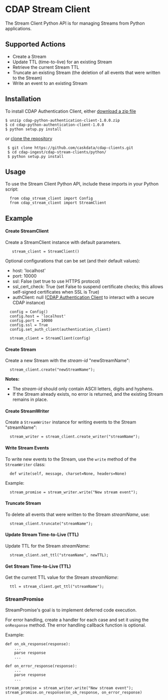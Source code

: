# CDAP Stream Client
The Stream Client Python API is for managing Streams from Python applications.

## Supported Actions
 - Create a Stream
 - Update TTL (time-to-live) for an existing Stream
 - Retrieve the current Stream TTL
 - Truncate an existing Stream (the deletion of all events that were written to the Stream)
 - Write an event to an existing Stream


## Installation
 To install CDAP Authentication Client, either [download a zip file](https://repository.continuuity.com/content/repositories/public/co/cask/cdap/cdap-python-stream-client/1.0.0/cdap-python-stream-client-1.0.0.zip)
 ```
 $ unzip cdap-python-authentication-client-1.0.0.zip
 $ cd cdap-python-authentication-client-1.0.0
 $ python setup.py install
 ```
 
 or [clone the repository](https://github.com/caskdata/cdap-ingest)
```
 $ git clone https://github.com/caskdata/cdap-clients.git
 $ cd cdap-ingest/cdap-stream-clients/python/
 $ python setup.py install
```

## Usage

 To use the Stream Client Python API, include these imports in your Python script:

```
  from cdap_stream_client import Config
  from cdap_stream_client import StreamClient
```

## Example
#### Create StreamClient
Create a StreamClient instance with default parameters.
```
   stream_client = StreamClient()
```

Optional configurations that can be set (and their default values):
- host: 'localhost'
- port: 10000
- ssl: False (set true to use HTTPS protocol)
- ssl_cert_check: True (set False to suspend certificate checks; this allows self-signed certificates when SSL is True)
- authClient: null ([CDAP Authentication Client](https://github.com/caskdata/cdap-clients/tree/develop/cdap-authentication-clients/python)
 to interact with a secure CDAP instance)
```
  config = Config()
  config.host = 'localhost'
  config.port = 10000
  config.ssl = True
  config.set_auth_client(authentication_client)

  stream_client = StreamClient(config)
```

#### Create Stream
Create a new Stream with the *stream-id* "newStreamName":

 ```
   stream_client.create("newStreamName");
 ```

**Notes:**
 - The *stream-id* should only contain ASCII letters, digits and hyphens.
 - If the Stream already exists, no error is returned, and the existing Stream remains in place.

#### Create StreamWriter
Create a ```StreamWriter``` instance for writing events to the Stream "streamName":

```
  stream_writer = stream_client.create_writer("streamName");
```

#### Write Stream Events
To write new events to the Stream, use the ```write``` method of the ```StreamWriter``` class:

```
  def write(self, message, charset=None, headers=None)
```

Example:

```
  stream_promise = stream_writer.write("New stream event");
```

#### Truncate Stream
To delete all events that were written to the Stream *streamName*, use:

```
  stream_client.truncate("streamName");
```

#### Update Stream Time-to-Live (TTL)
Update TTL for the Stream *streamName*:

```
  stream_client.set_ttl("streamName", newTTL);
```

#### Get Stream Time-to-Live (TTL)
Get the current TTL value for the Stream *streamName*:

```
  ttl = stream_client.get_ttl("streamName");
```

### StreamPromise
StreamPromise's goal is to implement deferred code execution.

For error handling, create a handler for each case and set it using the ```onResponse``` method. The error handling callback function is optional.

Example:

```
def on_ok_response(response):
    ...
    parse response
    ...

def on_error_response(response):
    ...
    parse response
    ...

stream_promise = stream_writer.write("New stream event");
stream_promise.on_response(on_ok_response, on_error_response)
```

